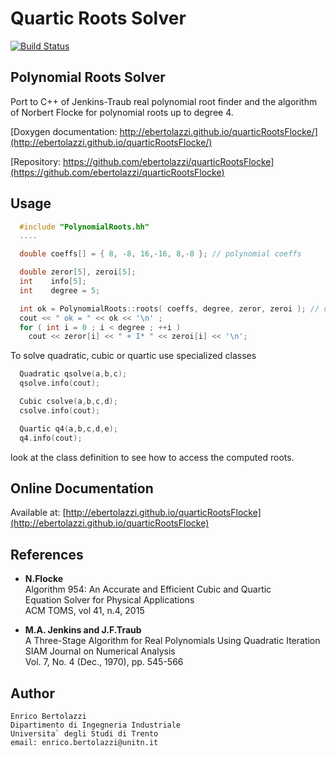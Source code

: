 Quartic Roots Solver
====================

[![Build Status](https://travis-ci.org/ebertolazzi/quarticRootsFlocke.svg?branch=master)](https://travis-ci.org/ebertolazzi/quarticRootsFlocke)

Polynomial Roots Solver
-----------------------

Port to C++ of Jenkins-Traub real
polynomial root finder and the algorithm
of Norbert Flocke for polynomial roots
up to degree 4.

[Doxygen documentation: http://ebertolazzi.github.io/quarticRootsFlocke/](http://ebertolazzi.github.io/quarticRootsFlocke/)

[Repository: https://github.com/ebertolazzi/quarticRootsFlocke](https://github.com/ebertolazzi/quarticRootsFlocke)

Usage
-----

```cpp
  #include "PolynomialRoots.hh"
  ....

  double coeffs[] = { 8, -8, 16,-16, 8,-8 }; // polynomial coeffs

  double zeror[5], zeroi[5];
  int    info[5];
  int    degree = 5;

  int ok = PolynomialRoots::roots( coeffs, degree, zeror, zeroi ); // ok < 0 failed
  cout << " ok = " << ok << '\n' ;
  for ( int i = 0 ; i < degree ; ++i )
    cout << zeror[i] << " + I* " << zeroi[i] << '\n';
```

To solve quadratic, cubic or quartic use specialized classes

```cpp
  Quadratic qsolve(a,b,c);
  qsolve.info(cout);

  Cubic csolve(a,b,c,d);
  csolve.info(cout);

  Quartic q4(a,b,c,d,e);
  q4.info(cout);
```

look at the class definition to see how to access the computed roots.

Online Documentation
--------------------

Available at: [http://ebertolazzi.github.io/quarticRootsFlocke](http://ebertolazzi.github.io/quarticRootsFlocke)

References
----------

- **N.Flocke**  
  Algorithm 954: An Accurate and Efficient Cubic and Quartic  
  Equation Solver for Physical Applications  
  ACM TOMS, vol 41, n.4, 2015

- **M.A. Jenkins and J.F.Traub**  
  A Three-Stage Algorithm for Real Polynomials
  Using Quadratic Iteration    
  SIAM Journal on Numerical Analysis  
  Vol. 7, No. 4 (Dec., 1970), pp. 545-566

Author
------

    Enrico Bertolazzi  
    Dipartimento di Ingegneria Industriale  
    Universita` degli Studi di Trento  
    email: enrico.bertolazzi@unitn.it
